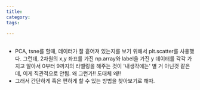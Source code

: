 ```yaml
---
title:
category:
tags:

---
```


## 

- PCA, tsne를 할때, 데이터가 잘 흩어져 있는지를 보기 위해서 plt.scatter를 사용했다. 그런데, 2차원의 x,y 좌표를 가진 np.array와 label을 가진 y 데이터를 각각 가지고 알아서 0부터 9까지의 라벨링을 해주는 것이 '내생각에는' 별 거 아닌것 같은데, 이게 직관적으로 안됨. 왜 그런가!! 도대체 왜!!
- 그래서 간단하게 혹은 편하게 할 수 있는 방법을 찾아보기로 해따.